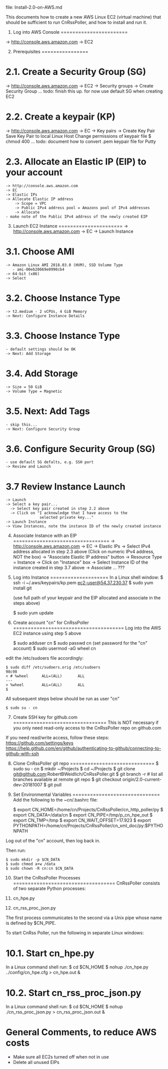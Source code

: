 file: Install-2.0-on-AWS.md

This documents how to create a new AWS Linux EC2 (virtual machine) that should
be sufficient to run CnRssPoller, and how to install and run it.

1. Log into AWS Console
=======================

  -> http://console.aws.amazon.com
  -> EC2

2. Prerequisites
================

  2.1. Create a Security Group (SG)
  =================================
  -> http://console.aws.amazon.com
  -> EC2
  -> Security groups
  -> Create Security Group
  ... todo: finish this up.  for now use default SG
      when creating EC2

  2.2. Create a keypair (KP)
  ==========================
  -> http://console.aws.amazon.com
  -> EC
  -> Key pairs
  -> Create Key Pair
  Save Key Pair to local Linux Host
  Change permissions of keypair file
    $ chmod 400 <full-path-of-keypare-file>
  ... todo: document how to convert .pem keypair file for Putty

  2.3. Allocate an Elastic IP (EIP) to your account
  =================================================
    -> http://console.aws.amazon.com
    -> EC
    -> Elastic IPs
    -> Allocate Elastic IP address
        -> Scope = VPC
        -> Public IPv4 address pool = Amazons pool of IPv4 addresses
        -> Allocate
    - make note of the Public IPv4 address of the newly created EIP

3. Launch EC2 Instance
======================
  -> http://console.aws.amazon.com
  -> EC
  -> Launch Instance

  3.1. Choose AMI
  ===============
    -> Amazon Linux AMI 2018.03.0 (HVM), SSD Volume Type
       - ami-00eb20669e0990cb4
    -> 64-bit (x86)
    -> Select

  3.2. Choose Instance Type
  =========================
    -> t2.medium - 2 vCPUs, 4 GiB Memory
    -> Next: Configure Instance Details

  3.3. Choose Instance Type
  =========================
    - default settings should be OK
    -> Next: Add Storage

  3.4. Add Storage
  ================
    -> Size = 50 GiB
    -> Volume Type = Magnetic

  3.5. Next: Add Tags
  ===================
    - skip this...
    -> Next: Configure Security Group

  3.6. Configure Security Group (SG)
  ==================================
    - use default SG defalts, e.g. SSH port
    -> Review and Launch

  3.7 Review Instance Launch
  ==========================
    -> Launch
    -> Select a key pair...
      -> Select key pair created in step 2.2 above
      -> Click on "I acknowledge that I have access to the
                   selected private key..."
    -> Launch Instance
    -> View Instances, note the instance ID of the newly created instance

4. Associate Instance with an EIP
=================================
  -> http://console.aws.amazon.com
  -> EC
  -> Elastic IPs
  -> Select IPv4 address allocated in step 2.3 above
     (Click on numeric IPv4 address, NOT the box)
  -> "Associate Elastic IP address" button
  -> Resource Type = Instance
  -> Click on "Instance" box
  -> Select Instance ID of the instance created in step 3.7 above
  -> Associate
  ... ???

5. Log into Instance
====================
  In a Linux shell window:
    $ ssh -i ~/.aws/keypairs/kp.pem ec2-user@54.37.230.37
    $ sudo yum install git

    (use full path of your keypair and the EIP allocated and associate
     in the steps above)

    $ sudo yum update

6. Create account "cn" for CnRssPoller
======================================
  Log into the AWS EC2 instance using step 5 above

    $ sudo adduser cn
    $ sudo passwd cn
      (set password for the "cn" account)
    $ sudo usermod -aG wheel cn

  edit the /etc/sudoers file accordingly:

    $ sudo diff /etc/sudoers.orig /etc/sudoers
    98c98
    < # %wheel      ALL=(ALL)       ALL
    ---
    > %wheel        ALL=(ALL)       ALL
    $

  All subsequent steps below should be run as user "cn"

    $ sudo su - cn
    

7. Create SSH key for github.com
================================
  This is NOT necessary if you only need read-only access to the
  CnRssPoller repo on github.com

  If you need read/write access, follow these steps:
    https://github.com/settings/keys
    https://help.github.com/en/github/authenticating-to-github/connecting-to-github-with-ssh

8. Clone CnRssPoller git repo
=============================
  $ sudo su - cn
  $ mkdir ~/Projects
  $ cd ~/Projects
  $ git clone git@github.com:RobertBWeidlich/CnRssPoller.git
  $ git branch -r   # list all branches available at remote git repo
  $ git checkout origin/2.0-current-dev-20181007
  $ git pull

9. Set Environmental Variables
==============================
  Add the following to the ~cn/.bashrc file:

    $ export CN_HOME=/home/cn/Projects/CnRssPoller/cn_http_poller/py
    $ export CN_DATA=/data/cn
    $ export CN_PIPE=/tmp/p_cn_hpe_out
    $ export CN_TMP=/tmp
    $ export CN_WAIT_OFFSET=17.923
    $ export PYTHONPATH=/home/cn/Projects/CnRssPoller/cn_xml_doc/py:$PYTHONPATH

  Log out of the "cn" account, then log back in.

  Then run:

    $ sudo mkdir -p $CN_DATA
    $ sudo chmod a+w /data
    $ sudo chown -R cn:cn $CN_DATA

10. Start the CnRssPoller Processes
===================================
CnRssPoller consists of two separate Python processes:

  1. cn_hpe.py
  2. cn_rss_proc_json.py

The first process communicates to the second via a Unix pipe whose name is
defined by $CN_PIPE.

To start CnRss Poller, run the following in separate Linux windows:

  10.1. Start cn_hpe.py
  =====================
  In a Linux command shell run:
    $ cd $CN_HOME
    $ nohup ./cn_hpe.py ../config/cn_hpe.cfg > cn_hpe.out &


  10.2. Start cn_rss_proc_json.py
  ===============================
  In a Linux command shell run:
    $ cd $CN_HOME
    $ nohup ./cn_rss_proc_json.py > cn_rss_proc_json.out &

General Comments, to reduce AWS costs
=====================================
  - Make sure all EC2s turned off when not in use
  - Delete all unused EIPs

